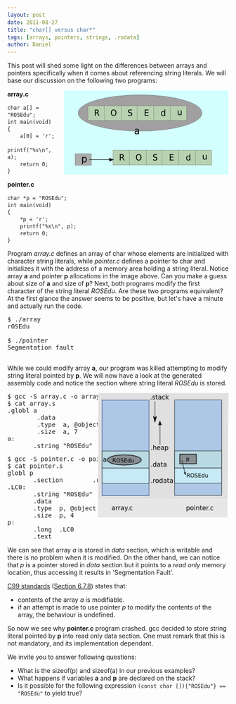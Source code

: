 ```yaml
---
layout: post
date: 2011-08-27
title: "char[] versus char*"
tags: [arrays, pointers, strings, .rodata]
author: Daniel
---
```


This post will shed some light on the differences between arrays and pointers
specifically when it comes about referencing string literals. We will base 
our discussion on the following two programs:

<img style="float:right" src='/images/arrays-vs-pointers.png'
alt='Array and pointer representation' width="376" height="192"/>
**array.c**

	char a[] = "ROSEdu";
	int main(void)
	{
		a[0] = 'r';
		printf("%s\n", a);
		return 0;
	}

**pointer.c**

	char *p = "ROSEdu";
	int main(void)
	{
		*p = 'r';
		printf("%s\n", p);
		return 0;
	}

Program *array.c*  defines an array of char whose elements are initialized with 
character string literals, while *pointer.c* defines a pointer to char and 
initializes it with the address of a memory area holding a string literal. 
Notice array **a** and pointer **p** allocations in the image above. Can you make
a guess about size of **a** and size of **p**?
Next, both programs modify the first character of the string literal *ROSEdu*. 
Are these two programs equivalent? At the first glance the answer seems to be positive, 
but let's have a minute and actually run the code.

<pre>
$ ./array
rOSEdu

$ ./pointer
Segmentation fault

</pre>
While we could modify array **a**, our program was killed attempting to modify string literal pointed by **p**.
We will now have a look at the generated assembly code and notice the section where string literal  *ROSEdu* is stored.

<img style="float:right" src='/images/arrays-vs-pointers-addr.png'
alt='Array and pointer representation' width="298" height="283"/>

<pre>
$ gcc -S array.c -o array.s
$ cat array.s
.globl a
        .data
        .type  a, @object
        .size  a, 7
a:
       .string "ROSEdu"
</pre>

<pre>
$ gcc -S pointer.c -o pointer.s
$ cat pointer.s
globl p
       .section        .rodata
.LC0:
       .string "ROSEdu"
       .data
       .type  p, @object
       .size  p, 4
p:
       .long  .LC0
       .text
</pre>

We can see that array *a* is stored in *data* section, which is writable and there 
is no problem when it is modified. On the other hand, we can notice that *p* is a pointer
stored in *data* section but it points to a *read only* memory location, thus accessing it results
in 'Segmentation Fault'.


[C99 standards][1] ([Section 6.7.8][2]) states that:

*  contents of the array *a* is modifiable.
*  if an attempt is made to use pointer *p* to modify the contents of the 
array, the behaviour is undefined.

So now we see why **pointer.c** program crashed. gcc decided to store string literal pointed by **p** into
read only data section. One must remark that this is not mandatory, and its implementation dependant.

We invite you to answer following questions:

*  What is the sizeof(p) and sizeof(a) in our previous examples?
*  What happens if variables **a** and **p** are declared on the stack?
*  Is it possible for the following expression `(const char []){"ROSEdu"} == "ROSEdu"` to yield true?

[0]: .
[1]: http://c0x.coding-guidelines.com/
[2]: http://c0x.coding-guidelines.com/6.7.8.html
[ap-img]: ./img/arrays-vs-pointers.png "arrays-vs-pointers - illustrative snapshot"

